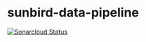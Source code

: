 # sunbird-data-pipeline


[![Sonarcloud Status](https://sonarcloud.io/api/project_badges/measure?project=harshavardhanc_sunbird-data-pipeline&metric=alert_status)](https://sonarcloud.io/dashboard?id=harshavardhanc_sunbird-data-pipeline)
